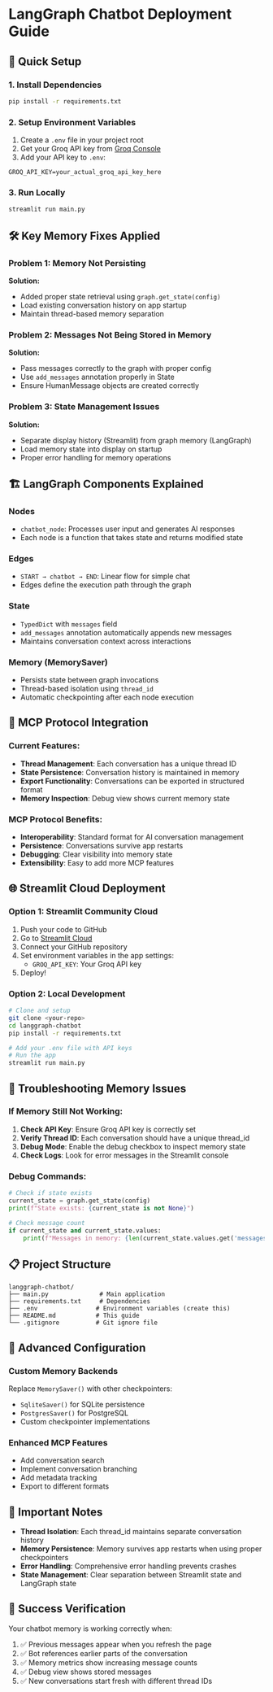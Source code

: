 # LangGraph Chatbot Deployment Guide

## 🚀 Quick Setup

### 1. Install Dependencies
```bash
pip install -r requirements.txt
```

### 2. Setup Environment Variables
1. Create a `.env` file in your project root
2. Get your Groq API key from [Groq Console](https://console.groq.com/)
3. Add your API key to `.env`:
```
GROQ_API_KEY=your_actual_groq_api_key_here
```

### 3. Run Locally
```bash
streamlit run main.py
```

## 🛠️ Key Memory Fixes Applied

### Problem 1: Memory Not Persisting
**Solution:** 
- Added proper state retrieval using `graph.get_state(config)`
- Load existing conversation history on app startup
- Maintain thread-based memory separation

### Problem 2: Messages Not Being Stored in Memory
**Solution:**
- Pass messages correctly to the graph with proper config
- Use `add_messages` annotation properly in State
- Ensure HumanMessage objects are created correctly

### Problem 3: State Management Issues
**Solution:**
- Separate display history (Streamlit) from graph memory (LangGraph)
- Load memory state into display on startup
- Proper error handling for memory operations

## 🏗️ LangGraph Components Explained

### **Nodes**
- `chatbot_node`: Processes user input and generates AI responses
- Each node is a function that takes state and returns modified state

### **Edges**
- `START → chatbot → END`: Linear flow for simple chat
- Edges define the execution path through the graph

### **State**
- `TypedDict` with `messages` field
- `add_messages` annotation automatically appends new messages
- Maintains conversation context across interactions

### **Memory (MemorySaver)**
- Persists state between graph invocations
- Thread-based isolation using `thread_id`
- Automatic checkpointing after each node execution

## 🔗 MCP Protocol Integration

### Current Features:
- **Thread Management**: Each conversation has a unique thread ID
- **State Persistence**: Conversation history is maintained in memory
- **Export Functionality**: Conversations can be exported in structured format
- **Memory Inspection**: Debug view shows current memory state

### MCP Protocol Benefits:
- **Interoperability**: Standard format for AI conversation management
- **Persistence**: Conversations survive app restarts
- **Debugging**: Clear visibility into memory state
- **Extensibility**: Easy to add more MCP features

## 🌐 Streamlit Cloud Deployment

### Option 1: Streamlit Community Cloud
1. Push your code to GitHub
2. Go to [Streamlit Cloud](https://streamlit.io/cloud)
3. Connect your GitHub repository
4. Set environment variables in the app settings:
   - `GROQ_API_KEY`: Your Groq API key
5. Deploy!

### Option 2: Local Development
```bash
# Clone and setup
git clone <your-repo>
cd langgraph-chatbot
pip install -r requirements.txt

# Add your .env file with API keys
# Run the app
streamlit run main.py
```

## 🐛 Troubleshooting Memory Issues

### If Memory Still Not Working:

1. **Check API Key**: Ensure Groq API key is correctly set
2. **Verify Thread ID**: Each conversation should have a unique thread_id
3. **Debug Mode**: Enable the debug checkbox to inspect memory state
4. **Check Logs**: Look for error messages in the Streamlit console

### Debug Commands:
```python
# Check if state exists
current_state = graph.get_state(config)
print(f"State exists: {current_state is not None}")

# Check message count
if current_state and current_state.values:
    print(f"Messages in memory: {len(current_state.values.get('messages', []))}")
```

## 📋 Project Structure
```
langgraph-chatbot/
├── main.py              # Main application
├── requirements.txt     # Dependencies
├── .env                # Environment variables (create this)
├── README.md           # This guide
└── .gitignore          # Git ignore file
```

## 🔧 Advanced Configuration

### Custom Memory Backends
Replace `MemorySaver()` with other checkpointers:
- `SqliteSaver()` for SQLite persistence
- `PostgresSaver()` for PostgreSQL
- Custom checkpointer implementations

### Enhanced MCP Features
- Add conversation search
- Implement conversation branching
- Add metadata tracking
- Export to different formats

## 🚨 Important Notes

- **Thread Isolation**: Each thread_id maintains separate conversation history
- **Memory Persistence**: Memory survives app restarts when using proper checkpointers
- **Error Handling**: Comprehensive error handling prevents crashes
- **State Management**: Clear separation between Streamlit state and LangGraph state

## 🎯 Success Verification

Your chatbot memory is working correctly when:
1. ✅ Previous messages appear when you refresh the page
2. ✅ Bot references earlier parts of the conversation
3. ✅ Memory metrics show increasing message counts
4. ✅ Debug view shows stored messages
5. ✅ New conversations start fresh with different thread IDs